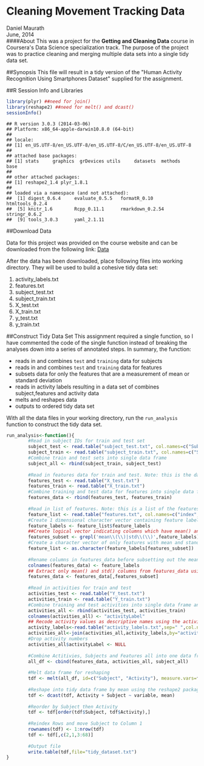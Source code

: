 # Cleaning Movement Tracking Data
Daniel Maurath  
June, 2014  
####About
This was a project for the **Getting and Cleaning Data** course in Coursera's Data Science specialization track. The purpose of the project was to practice cleaning and merging multiple data sets into a single tidy data set.

##Synopsis
This file will result in a tidy version of the "Human Activity Recognition Using Smartphones Dataset" supplied for the assignment. 

##R Session Info and Libraries


```r
library(plyr) ##need for join()
library(reshape2) ##need for melt() and dcast()
sessionInfo()
```

```
## R version 3.0.3 (2014-03-06)
## Platform: x86_64-apple-darwin10.8.0 (64-bit)
## 
## locale:
## [1] en_US.UTF-8/en_US.UTF-8/en_US.UTF-8/C/en_US.UTF-8/en_US.UTF-8
## 
## attached base packages:
## [1] stats     graphics  grDevices utils     datasets  methods   base     
## 
## other attached packages:
## [1] reshape2_1.4 plyr_1.8.1  
## 
## loaded via a namespace (and not attached):
##  [1] digest_0.6.4     evaluate_0.5.5   formatR_0.10     htmltools_0.2.4 
##  [5] knitr_1.6        Rcpp_0.11.1      rmarkdown_0.2.54 stringr_0.6.2   
##  [9] tools_3.0.3      yaml_2.1.11
```

##Download Data

Data for this project was provided on the course website and can be downloaded from the following link:
[Data](http://d396qusza40orc.cloudfront.net/getdata%2Fprojectfiles%2FUCI%20HAR%20Dataset.zip)

After the data has been downloaded, place following files into working directory. They will be used to build a cohesive tidy data set:

1. activity_labels.txt 
2. features.txt 
3. subject_test.txt 
4. subject_train.txt 
5. X_test.txt 
6. X_train.txt 
7. y_test.txt 
8. y_train.txt

##Construct Tidy Data Set 
This assignment required a single function, so I have commented the code of the single function instead of breaking the analyses down into a series of annotated steps. In summary, the function:

* reads in and combines `test` and `training` data for subjects
* reads in and combines `test` and `training` data for features
* subsets data for only the features that are a measurement of mean or standard deviation
* reads in activity labels resulting in a data set of combines subject,features and activity data
* melts and reshapes data
* outputs to ordered tidy data set

With all the data files in your working directory, run the `run_analysis` function to construct the tidy data set. 


```r
run_analysis<-function(){
        #Read in subject IDs for train and test set
        subject_test <- read.table("subject_test.txt", col.names=c("Subject"))
        subject_train <- read.table("subject_train.txt", col.names=c("Subject"))
        #Combine train and test sets into single data frame
        subject_all <- rbind(subject_train, subject_test)
        
        #Read in features data for train and test. Note: this is the data for each feature, not the feature labels.
        features_test <- read.table("X_test.txt")
        features_train <- read.table("X_train.txt")
        #Combine training and test data for features into single data frame
        features_data <- rbind(features_test, features_train)
        
        #Read in list of features. Note: this is a list of the features names or labels. Not the features data
        feature_list <- read.table("features.txt", col.names=c("index", "feature_labels"))
        #Create 1 dimensional character vector containing feature labels from features_list data frame
        feature_labels <- feature_list$feature_labels
        ##Create logical vector indicating columns which have mean() and std() in their name
        features_subset <- grepl('mean\\(\\)|std\\(\\)',feature_labels)
        #Create a character vector of only features with mean and standard deviation in their name
        feature_list <- as.character(feature_labels[features_subset])
        
        #Rename columns in features_data before subsetting out the mean and standard deviation columns, so that names match up still 
        colnames(features_data) <- feature_labels
        ## Extract only mean() and std() columns from features_data using the logical vector "features_subset"
        features_data <- features_data[,features_subset]
        
        #Read in activities for train and test
        activities_test <- read.table("Y_test.txt")
        activities_train <- read.table("Y_train.txt")
        #Combine training and test activities into single data frame and rename column to "activity" from "V1"
        activities_all <- rbind(activities_test, activities_train)
        colnames(activities_all) <- "activityLabel"
        ## Recode activity values as descriptive names using the activity labels file 
        activity_labels<-read.table("activity_labels.txt",sep=" ",col.names=c("activityLabel","Activity"))
        activities_all<-join(activities_all,activity_labels,by="activityLabel",type="left")
        #Drop activity numbers
        activities_all$activityLabel <- NULL
        
        #Combine Actitivies, Subjects and Features all into one data frame
        all_df <- cbind(features_data, activities_all, subject_all)
        
        #Melt data frame for reshaping
        tdf <- melt(all_df, id=c("Subject", "Activity"), measure.vars=feature_list)
        
        #Reshape into tidy data frame by mean using the reshape2 package
        tdf <- dcast(tdf, Activity + Subject ~ variable, mean)
        
        #Reorder by Subject then Activity
        tdf <- tdf[order(tdf$Subject, tdf$Activity),]
        
        #Reindex Rows and move Subject to Column 1
        rownames(tdf) <- 1:nrow(tdf)
        tdf <- tdf[,c(2,1,3:68)]
        
        #Output file
        write.table(tdf,file="tidy_dataset.txt") 
}
```
